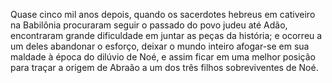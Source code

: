 ﻿Quase cinco mil anos depois, quando os sacerdotes hebreus em cativeiro na Babilônia procuraram seguir o passado do povo judeu até Adão, encontraram grande dificuldade em juntar as peças da história; e ocorreu a um deles abandonar o esforço, deixar o mundo inteiro afogar-se em sua maldade à época do dilúvio  de Noé, e assim ficar em uma melhor posição para traçar a origem de Abraão a um dos três filhos sobreviventes de Noé.